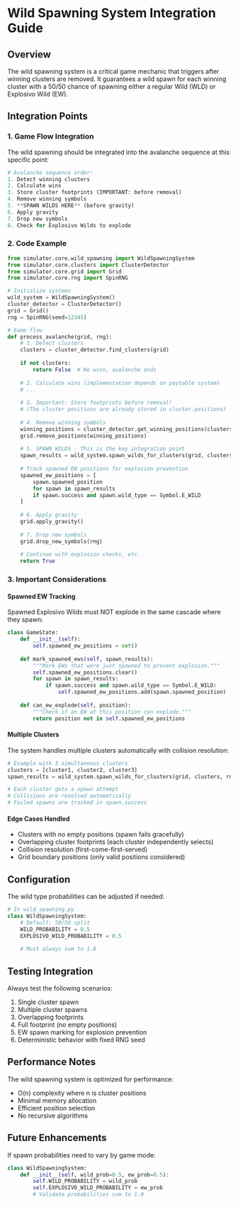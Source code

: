 # Wild Spawning System Integration Guide

## Overview
The wild spawning system is a critical game mechanic that triggers after winning clusters are removed. It guarantees a wild spawn for each winning cluster with a 50/50 chance of spawning either a regular Wild (WLD) or Explosivo Wild (EW).

## Integration Points

### 1. Game Flow Integration

The wild spawning should be integrated into the avalanche sequence at this specific point:

```python
# Avalanche sequence order:
1. Detect winning clusters
2. Calculate wins
3. Store cluster footprints (IMPORTANT: before removal)
4. Remove winning symbols
5. **SPAWN WILDS HERE** (before gravity)
6. Apply gravity
7. Drop new symbols
8. Check for Explosivo Wilds to explode
```

### 2. Code Example

```python
from simulator.core.wild_spawning import WildSpawningSystem
from simulator.core.clusters import ClusterDetector
from simulator.core.grid import Grid
from simulator.core.rng import SpinRNG

# Initialize systems
wild_system = WildSpawningSystem()
cluster_detector = ClusterDetector()
grid = Grid()
rng = SpinRNG(seed=12345)

# Game flow
def process_avalanche(grid, rng):
    # 1. Detect clusters
    clusters = cluster_detector.find_clusters(grid)
    
    if not clusters:
        return False  # No wins, avalanche ends
    
    # 2. Calculate wins (implementation depends on paytable system)
    # ...
    
    # 3. Important: Store footprints before removal!
    # (The cluster positions are already stored in cluster.positions)
    
    # 4. Remove winning symbols
    winning_positions = cluster_detector.get_winning_positions(clusters)
    grid.remove_positions(winning_positions)
    
    # 5. SPAWN WILDS - This is the key integration point
    spawn_results = wild_system.spawn_wilds_for_clusters(grid, clusters, rng)
    
    # Track spawned EW positions for explosion prevention
    spawned_ew_positions = [
        spawn.spawned_position 
        for spawn in spawn_results 
        if spawn.success and spawn.wild_type == Symbol.E_WILD
    ]
    
    # 6. Apply gravity
    grid.apply_gravity()
    
    # 7. Drop new symbols
    grid.drop_new_symbols(rng)
    
    # Continue with explosion checks, etc.
    return True
```

### 3. Important Considerations

#### Spawned EW Tracking
Spawned Explosivo Wilds must NOT explode in the same cascade where they spawn:

```python
class GameState:
    def __init__(self):
        self.spawned_ew_positions = set()
        
    def mark_spawned_ews(self, spawn_results):
        """Mark EWs that were just spawned to prevent explosion."""
        self.spawned_ew_positions.clear()
        for spawn in spawn_results:
            if spawn.success and spawn.wild_type == Symbol.E_WILD:
                self.spawned_ew_positions.add(spawn.spawned_position)
    
    def can_ew_explode(self, position):
        """Check if an EW at this position can explode."""
        return position not in self.spawned_ew_positions
```

#### Multiple Clusters
The system handles multiple clusters automatically with collision resolution:

```python
# Example with 3 simultaneous clusters
clusters = [cluster1, cluster2, cluster3]
spawn_results = wild_system.spawn_wilds_for_clusters(grid, clusters, rng)

# Each cluster gets a spawn attempt
# Collisions are resolved automatically
# Failed spawns are tracked in spawn.success
```

#### Edge Cases Handled
- Clusters with no empty positions (spawn fails gracefully)
- Overlapping cluster footprints (each cluster independently selects)
- Collision resolution (first-come-first-served)
- Grid boundary positions (only valid positions considered)

## Configuration

The wild type probabilities can be adjusted if needed:

```python
# In wild_spawning.py
class WildSpawningSystem:
    # Default: 50/50 split
    WILD_PROBABILITY = 0.5
    EXPLOSIVO_WILD_PROBABILITY = 0.5
    
    # Must always sum to 1.0
```

## Testing Integration

Always test the following scenarios:
1. Single cluster spawn
2. Multiple cluster spawns
3. Overlapping footprints
4. Full footprint (no empty positions)
5. EW spawn marking for explosion prevention
6. Deterministic behavior with fixed RNG seed

## Performance Notes

The wild spawning system is optimized for performance:
- O(n) complexity where n is cluster positions
- Minimal memory allocation
- Efficient position selection
- No recursive algorithms

## Future Enhancements

If spawn probabilities need to vary by game mode:

```python
class WildSpawningSystem:
    def __init__(self, wild_prob=0.5, ew_prob=0.5):
        self.WILD_PROBABILITY = wild_prob
        self.EXPLOSIVO_WILD_PROBABILITY = ew_prob
        # Validate probabilities sum to 1.0
```